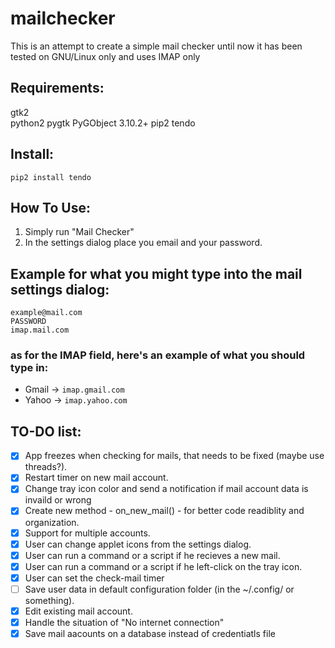 # mailchecker
This is an attempt to create a simple mail checker
until now it has been tested on GNU/Linux only and uses IMAP only

Requirements:
--------------
gtk2  
python2
pygtk
PyGObject 3.10.2+
pip2
tendo

Install:
---------
```pip2 install tendo```

How To Use:
------------
1. Simply run "Mail Checker"
2. In the settings dialog place you email and your password.

Example for what you might type into the mail settings dialog:
---------------------------------------------------
```
example@mail.com  
PASSWORD
imap.mail.com
```
### as for the IMAP field, here's an example of what you should type in:
- Gmail -> `imap.gmail.com`
- Yahoo -> `imap.yahoo.com`

TO-DO list:
------------
- [x] App freezes when checking for mails, that needs to be fixed (maybe use threads?).
- [x] Restart timer on new mail account.
- [x] Change tray icon color and send a notification if mail account data is invaild or wrong
- [x] Create new method - on_new_mail() - for better code readiblity and organization.
- [x] Support for multiple accounts.
- [x] User can change applet icons from the settings dialog.
- [x] User can run a command or a script if he recieves a new mail.
- [x] User can run a command or a script if he left-click on the tray icon.
- [x] User can set the check-mail timer
- [ ] Save user data in default configuration folder (in the ~/.config/ or something).
- [x] Edit existing mail account.
- [x] Handle the situation of "No internet connection"
- [x] Save mail aacounts on a database instead of credentiatls file
